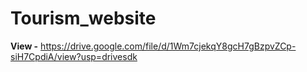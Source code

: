 # Tourism_website
<b>View -</b> https://drive.google.com/file/d/1Wm7cjekqY8gcH7gBzpvZCp-siH7CpdiA/view?usp=drivesdk

